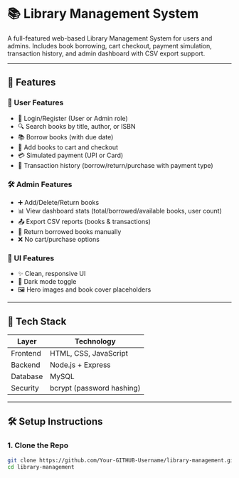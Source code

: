 # 📚 Library Management System

A full-featured web-based Library Management System for users and admins. Includes book borrowing, cart checkout, payment simulation, transaction history, and admin dashboard with CSV export support.

---

## 🚀 Features

### 👤 User Features
- 🔐 Login/Register (User or Admin role)
- 🔍 Search books by title, author, or ISBN
- 📚 Borrow books (with due date)
- 🛒 Add books to cart and checkout
- 💳 Simulated payment (UPI or Card)
- 🧾 Transaction history (borrow/return/purchase with payment type)

### 🛠 Admin Features
- ➕ Add/Delete/Return books
- 📊 View dashboard stats (total/borrowed/available books, user count)
- 📤 Export CSV reports (books & transactions)
- 🔄 Return borrowed books manually
- ❌ No cart/purchase options

### 🌙 UI Features
- ✨ Clean, responsive UI
- 🌙 Dark mode toggle
- 🖼️ Hero images and book cover placeholders

---

## 🧰 Tech Stack

| Layer     | Technology                      |
|-----------|----------------------------------|
| Frontend  | HTML, CSS, JavaScript            |
| Backend   | Node.js + Express                |
| Database  | MySQL                            |
| Security  | bcrypt (password hashing)        |

---

## 🛠 Setup Instructions

### 1. Clone the Repo

```bash
git clone https://github.com/Your-GITHUB-Username/library-management.git
cd library-management
